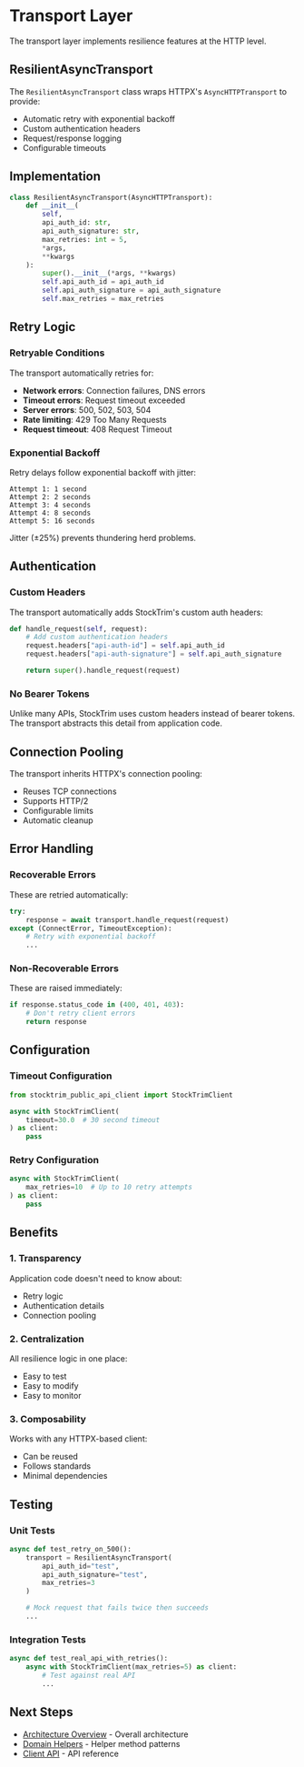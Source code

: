 # Transport Layer

The transport layer implements resilience features at the HTTP level.

## ResilientAsyncTransport

The `ResilientAsyncTransport` class wraps HTTPX's `AsyncHTTPTransport` to provide:

- Automatic retry with exponential backoff
- Custom authentication headers
- Request/response logging
- Configurable timeouts

## Implementation

```python
class ResilientAsyncTransport(AsyncHTTPTransport):
    def __init__(
        self,
        api_auth_id: str,
        api_auth_signature: str,
        max_retries: int = 5,
        *args,
        **kwargs
    ):
        super().__init__(*args, **kwargs)
        self.api_auth_id = api_auth_id
        self.api_auth_signature = api_auth_signature
        self.max_retries = max_retries
```

## Retry Logic

### Retryable Conditions

The transport automatically retries for:

- **Network errors**: Connection failures, DNS errors
- **Timeout errors**: Request timeout exceeded
- **Server errors**: 500, 502, 503, 504
- **Rate limiting**: 429 Too Many Requests
- **Request timeout**: 408 Request Timeout

### Exponential Backoff

Retry delays follow exponential backoff with jitter:

```
Attempt 1: 1 second
Attempt 2: 2 seconds
Attempt 3: 4 seconds
Attempt 4: 8 seconds
Attempt 5: 16 seconds
```

Jitter (±25%) prevents thundering herd problems.

## Authentication

### Custom Headers

The transport automatically adds StockTrim's custom auth headers:

```python
def handle_request(self, request):
    # Add custom authentication headers
    request.headers["api-auth-id"] = self.api_auth_id
    request.headers["api-auth-signature"] = self.api_auth_signature

    return super().handle_request(request)
```

### No Bearer Tokens

Unlike many APIs, StockTrim uses custom headers instead of bearer tokens. The transport abstracts this detail from application code.

## Connection Pooling

The transport inherits HTTPX's connection pooling:

- Reuses TCP connections
- Supports HTTP/2
- Configurable limits
- Automatic cleanup

## Error Handling

### Recoverable Errors

These are retried automatically:

```python
try:
    response = await transport.handle_request(request)
except (ConnectError, TimeoutException):
    # Retry with exponential backoff
    ...
```

### Non-Recoverable Errors

These are raised immediately:

```python
if response.status_code in (400, 401, 403):
    # Don't retry client errors
    return response
```

## Configuration

### Timeout Configuration

```python
from stocktrim_public_api_client import StockTrimClient

async with StockTrimClient(
    timeout=30.0  # 30 second timeout
) as client:
    pass
```

### Retry Configuration

```python
async with StockTrimClient(
    max_retries=10  # Up to 10 retry attempts
) as client:
    pass
```

## Benefits

### 1. Transparency

Application code doesn't need to know about:
- Retry logic
- Authentication details
- Connection pooling

### 2. Centralization

All resilience logic in one place:
- Easy to test
- Easy to modify
- Easy to monitor

### 3. Composability

Works with any HTTPX-based client:
- Can be reused
- Follows standards
- Minimal dependencies

## Testing

### Unit Tests

```python
async def test_retry_on_500():
    transport = ResilientAsyncTransport(
        api_auth_id="test",
        api_auth_signature="test",
        max_retries=3
    )

    # Mock request that fails twice then succeeds
    ...
```

### Integration Tests

```python
async def test_real_api_with_retries():
    async with StockTrimClient(max_retries=5) as client:
        # Test against real API
        ...
```

## Next Steps

- [Architecture Overview](overview.md) - Overall architecture
- [Domain Helpers](helpers.md) - Helper method patterns
- [Client API](../api/client.md) - API reference
